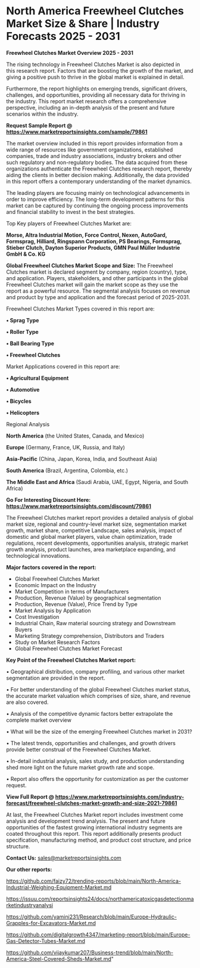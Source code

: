 # North America Freewheel Clutches Market Size & Share | Industry Forecasts 2025 - 2031

<Strong> Freewheel Clutches Market Overview 2025 - 2031</strong>

The rising technology in Freewheel Clutches Market is also depicted in this research report. Factors that are boosting the growth of the market, and giving a positive push to thrive in the global market is explained in detail.

Furthermore, the report highlights on emerging trends, significant drivers, challenges, and opportunities, providing all necessary data for thriving in the industry. This report market research offers a comprehensive perspective, including an in-depth analysis of the present and future scenarios within the industry.

<strong>Request Sample Report @ <a href=https://www.marketreportsinsights.com/sample/79861>https://www.marketreportsinsights.com/sample/79861</a></strong>

The market overview included in this report provides information from a wide range of resources like government organizations, established companies, trade and industry associations, industry brokers and other such regulatory and non-regulatory bodies. The data acquired from these organizations authenticate the Freewheel Clutches research report, thereby aiding the clients in better decision making. Additionally, the data provided in this report offers a contemporary understanding of the market dynamics.

The leading players are focusing mainly on technological advancements in order to improve efficiency. The long-term development patterns for this market can be captured by continuing the ongoing process improvements and financial stability to invest in the best strategies.

Top Key players of Freewheel Clutches Market are:

<strong>Morse, Altra Industrial Motion, Force Control, Nexen, AutoGard, Formsprag, Hilliard, Ringspann Corporation, PS Bearings, Formsprag, Stieber Clutch, Dayton Superior Products, GMN Paul Müller Industrie GmbH & Co. KG</strong>

<strong><b>Global Freewheel Clutches Market Scope and Size:</b></strong>
The Freewheel Clutches market is declared segment by company, region (country), type, and application. Players, stakeholders, and other participants in the global Freewheel Clutches market will gain the market scope as they use the report as a powerful resource. The segmental analysis focuses on revenue and product by type and application and the forecast period of 2025-2031.

Freewheel Clutches Market Types covered in this report are:

<strong>• Sprag Type

• Roller Type

• Ball Bearing Type

• Freewheel Clutches</strong>

Market Applications covered in this report are:

<strong>• Agricultural Equipment

• Automotive

• Bicycles

• Helicopters</strong> 

Regional Analysis

<strong>North America</strong> (the United States, Canada, and Mexico)

<strong>Europe</strong> (Germany, France, UK, Russia, and Italy)

<strong>Asia-Pacific</strong> (China, Japan, Korea, India, and Southeast Asia)

<strong>South America</strong> (Brazil, Argentina, Colombia, etc.)

<strong>The Middle East and Africa</strong> (Saudi Arabia, UAE, Egypt, Nigeria, and South Africa)

<strong>Go For Interesting Discount Here: <a href=https://www.marketreportsinsights.com/discount/79861>https://www.marketreportsinsights.com/discount/79861</a></strong>

The Freewheel Clutches market report provides a detailed analysis of global market size, regional and country-level market size, segmentation market growth, market share, competitive Landscape, sales analysis, impact of domestic and global market players, value chain optimization, trade regulations, recent developments, opportunities analysis, strategic market growth analysis, product launches, area marketplace expanding, and technological innovations.

<strong><b>Major factors covered in the report:</b></strong>
<ul>
  <li>Global Freewheel Clutches Market </li>
  <li>Economic Impact on the Industry</li>
  <li>Market Competition in terms of Manufacturers</li>
  <li>Production, Revenue (Value) by geographical segmentation</li>
  <li>Production, Revenue (Value), Price Trend by Type</li>
  <li>Market Analysis by Application</li>
  <li>Cost Investigation</li>
  <li>Industrial Chain, Raw material sourcing strategy and Downstream Buyers</li>
  <li>Marketing Strategy comprehension, Distributors and Traders</li>
  <li>Study on Market Research Factors</li>
  <li>Global Freewheel Clutches Market Forecast</li>
</ul>

<strong><b>Key Point of the Freewheel Clutches Market report:</b></strong>

• Geographical distribution, company profiling, and various other market segmentation are provided in the report.

• For better understanding of the global Freewheel Clutches market status, the accurate market valuation which comprises of size, share, and revenue are also covered.

• Analysis of the competitive dynamic factors better extrapolate the complete market overview

• What will be the size of the emerging Freewheel Clutches market in 2031?

• The latest trends, opportunities and challenges, and growth drivers provide better construal of the Freewheel Clutches Market.

• In-detail industrial analysis, sales study, and production understanding shed more light on the future market growth rate and scope.

• Report also offers the opportunity for customization as per the customer request.

<strong><b>View Full Report @ <a href=https://www.marketreportsinsights.com/industry-forecast/freewheel-clutches-market-growth-and-size-2021-79861>https://www.marketreportsinsights.com/industry-forecast/freewheel-clutches-market-growth-and-size-2021-79861</a></b></strong>


At last, the Freewheel Clutches Market report includes investment come analysis and development trend analysis. The present and future opportunities of the fastest growing international industry segments are coated throughout this report. This report additionally presents product specification, manufacturing method, and product cost structure, and price structure.

<strong>Contact Us:</strong>
sales@marketreportsinsights.com

<strong>Our other reports:</strong>

<a href=https://github.com/faizy72/trending-reports/blob/main/North-America-Industrial-Weighing-Equipment-Market.md>https://github.com/faizy72/trending-reports/blob/main/North-America-Industrial-Weighing-Equipment-Market.md</a>

<a href=https://issuu.com/reportsinsights24/docs/northamericatoxicgasdetectionmarketindustryanalysi>https://issuu.com/reportsinsights24/docs/northamericatoxicgasdetectionmarketindustryanalysi</a>

<a href=https://github.com/yamini231/Research/blob/main/Europe-Hydraulic-Grapples-for-Excavators-Market.md>https://github.com/yamini231/Research/blob/main/Europe-Hydraulic-Grapples-for-Excavators-Market.md</a>

<a href=https://github.com/digitalgrowth4347/marketing-report/blob/main/Europe-Gas-Detector-Tubes-Market.md>https://github.com/digitalgrowth4347/marketing-report/blob/main/Europe-Gas-Detector-Tubes-Market.md</a>

<a href=https://github.com/vijaykumar207/Business-trend/blob/main/North-America-Steel-Covered-Sheds-Market.md>https://github.com/vijaykumar207/Business-trend/blob/main/North-America-Steel-Covered-Sheds-Market.md</a>"
